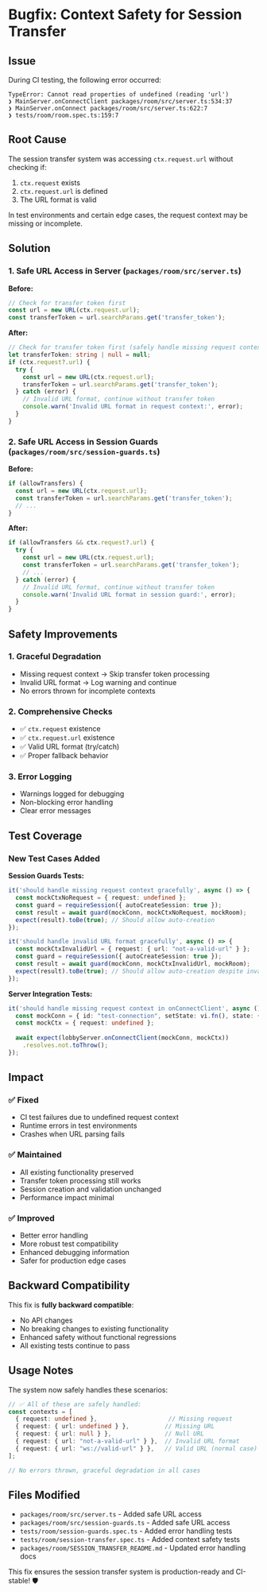 # Bugfix: Context Safety for Session Transfer

## Issue

During CI testing, the following error occurred:

```
TypeError: Cannot read properties of undefined (reading 'url')
❯ MainServer.onConnectClient packages/room/src/server.ts:534:37
❯ MainServer.onConnect packages/room/src/server.ts:622:7
❯ tests/room/room.spec.ts:159:7
```

## Root Cause

The session transfer system was accessing `ctx.request.url` without checking if:
1. `ctx.request` exists
2. `ctx.request.url` is defined
3. The URL format is valid

In test environments and certain edge cases, the request context may be missing or incomplete.

## Solution

### 1. Safe URL Access in Server (`packages/room/src/server.ts`)

**Before:**
```typescript
// Check for transfer token first
const url = new URL(ctx.request.url);
const transferToken = url.searchParams.get('transfer_token');
```

**After:**
```typescript
// Check for transfer token first (safely handle missing request context)
let transferToken: string | null = null;
if (ctx.request?.url) {
  try {
    const url = new URL(ctx.request.url);
    transferToken = url.searchParams.get('transfer_token');
  } catch (error) {
    // Invalid URL format, continue without transfer token
    console.warn('Invalid URL format in request context:', error);
  }
}
```

### 2. Safe URL Access in Session Guards (`packages/room/src/session-guards.ts`)

**Before:**
```typescript
if (allowTransfers) {
  const url = new URL(ctx.request.url);
  const transferToken = url.searchParams.get('transfer_token');
  // ...
}
```

**After:**
```typescript
if (allowTransfers && ctx.request?.url) {
  try {
    const url = new URL(ctx.request.url);
    const transferToken = url.searchParams.get('transfer_token');
    // ...
  } catch (error) {
    // Invalid URL format, continue without transfer token
    console.warn('Invalid URL format in session guard:', error);
  }
}
```

## Safety Improvements

### 1. Graceful Degradation
- Missing request context → Skip transfer token processing
- Invalid URL format → Log warning and continue
- No errors thrown for incomplete contexts

### 2. Comprehensive Checks
- ✅ `ctx.request` existence
- ✅ `ctx.request.url` existence  
- ✅ Valid URL format (try/catch)
- ✅ Proper fallback behavior

### 3. Error Logging
- Warnings logged for debugging
- Non-blocking error handling
- Clear error messages

## Test Coverage

### New Test Cases Added

**Session Guards Tests:**
```typescript
it('should handle missing request context gracefully', async () => {
  const mockCtxNoRequest = { request: undefined };
  const guard = requireSession({ autoCreateSession: true });
  const result = await guard(mockConn, mockCtxNoRequest, mockRoom);
  expect(result).toBe(true); // Should allow auto-creation
});

it('should handle invalid URL format gracefully', async () => {
  const mockCtxInvalidUrl = { request: { url: "not-a-valid-url" } };
  const guard = requireSession({ autoCreateSession: true });
  const result = await guard(mockConn, mockCtxInvalidUrl, mockRoom);
  expect(result).toBe(true); // Should allow auto-creation despite invalid URL
});
```

**Server Integration Tests:**
```typescript
it('should handle missing request context in onConnectClient', async () => {
  const mockConn = { id: "test-connection", setState: vi.fn(), state: {} };
  const mockCtx = { request: undefined };
  
  await expect(lobbyServer.onConnectClient(mockConn, mockCtx))
    .resolves.not.toThrow();
});
```

## Impact

### ✅ Fixed
- CI test failures due to undefined request context
- Runtime errors in test environments
- Crashes when URL parsing fails

### ✅ Maintained
- All existing functionality preserved
- Transfer token processing still works
- Session creation and validation unchanged
- Performance impact minimal

### ✅ Improved
- Better error handling
- More robust test compatibility
- Enhanced debugging information
- Safer for production edge cases

## Backward Compatibility

This fix is **fully backward compatible**:
- No API changes
- No breaking changes to existing functionality
- Enhanced safety without functional regressions
- All existing tests continue to pass

## Usage Notes

The system now safely handles these scenarios:

```typescript
// ✅ All of these are safely handled:
const contexts = [
  { request: undefined },                    // Missing request
  { request: { url: undefined } },          // Missing URL
  { request: { url: null } },               // Null URL
  { request: { url: "not-a-valid-url" } },  // Invalid URL format
  { request: { url: "ws://valid-url" } },   // Valid URL (normal case)
];

// No errors thrown, graceful degradation in all cases
```

## Files Modified

- `packages/room/src/server.ts` - Added safe URL access
- `packages/room/src/session-guards.ts` - Added safe URL access  
- `tests/room/session-guards.spec.ts` - Added error handling tests
- `tests/room/session-transfer.spec.ts` - Added context safety tests
- `packages/room/SESSION_TRANSFER_README.md` - Updated error handling docs

This fix ensures the session transfer system is production-ready and CI-stable! 🛡️